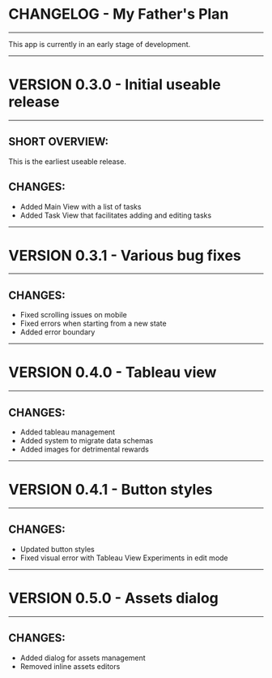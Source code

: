 # **CHANGELOG - My Father's Plan**
----------------------------------
This app is currently in an early stage of development.

----------------------------------
# **VERSION 0.3.0** - Initial useable release
----------------------------------

## SHORT OVERVIEW:

This is the earliest useable release.

## CHANGES:

- Added Main View with a list of tasks
- Added Task View that facilitates adding and editing tasks

----------------------------------
# **VERSION 0.3.1** - Various bug fixes
----------------------------------

## CHANGES:

- Fixed scrolling issues on mobile
- Fixed errors when starting from a new state
- Added error boundary

----------------------------------
# **VERSION 0.4.0** - Tableau view
----------------------------------

## CHANGES:

- Added tableau management
- Added system to migrate data schemas
- Added images for detrimental rewards

----------------------------------
# **VERSION 0.4.1** - Button styles
----------------------------------

## CHANGES:

- Updated button styles
- Fixed visual error with Tableau View Experiments in edit mode

----------------------------------
# **VERSION 0.5.0** - Assets dialog
----------------------------------

## CHANGES:

- Added dialog for assets management
- Removed inline assets editors